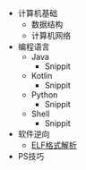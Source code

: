 * 计算机基础
  * 数据结构
  * 计算机网络
* 编程语言
  * Java
    * Snippit
  * Kotlin
    * Snippit
  * Python
    * Snippit
  * Shell
    * Snippit
* 软件逆向
  * [ELF格式解析](/python/ELF文件格式解析.md)
* PS技巧
